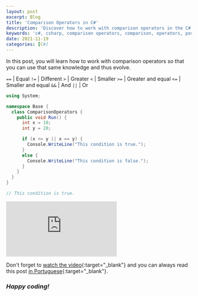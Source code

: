 ```yaml
---
layout: post
excerpt: Blog
title: 'Comparison Operators in C#'
description: 'Discover how to work with comparison operators in the C# programming language. Get answers to your questions with the theory and examples presented.'
keywords: 'c#, csharp, comparison operators, comparison, operators, post'
date: 2021-11-19
categories: [C#]
---
```


In this post, you will learn how to work with comparison operators so that you can use that same knowledge and thus evolve.

`==` | Equal
`!=` | Different
`>` | Greater
`<` | Smaller
`>=` | Greater and equal
`<=` | Smaller and equal
`&&` | And
`||` | Or

```csharp
using System;

namespace Base {
  class ComparisonOperators {
    public void Run() {
      int x = 10;
      int y = 20;

      if (x <= y || x == y) {
        Console.WriteLine("This condition is true.");
      }
      else {
        Console.WriteLine("This condition is false.");
      }
    }
  }
}

// This condition is true.
```

<div class="video-container">
  <iframe src="https://www.youtube.com/embed/Vg8cCo5bIic" frameborder="0" allowfullscreen></iframe>
</div>

Don't forget to [watch the video](https://youtu.be/Vg8cCo5bIic){:target="\_blank"} and you can always read this post [in Portuguese](https://caffeinealgorithm.com/blog/20211119/operadores-de-comparacao-em-csharp/){:target="\_blank"}.

### _Happy coding!_
